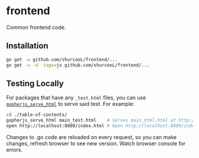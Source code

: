 frontend
========

Common frontend code.

Installation
------------

```bash
go get -u github.com/shurcooL/frontend/...
go get -u -d -tags=js github.com/shurcooL/frontend/...
```

Testing Locally
---------------

For packages that have any `_test.html` files, you can use [`gopherjs_serve_html`](http://godoc.org/github.com/shurcooL/cmd/gopherjs_serve_html) to serve said test. For example:

```bash
cd ./table-of-contents/
gopherjs_serve_html main_test.html    # Serves main_html.html at http://localhost:8080/index.html.
open http://localhost:8080/index.html # Open http://localhost:8080/index.html in browser.
```

Changes to .go code are reloaded on every request, so you can make changes, refresh browser to see new version. Watch browser console for errors.
